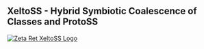 ## XeltoSS - Hybrid Symbiotic Coalescence of Classes and ProtoSS

[![Zeta Ret XeltoSS Logo](https://protoss.xyz/images/logo_xeltoss.png)](https://protoss.xyz/)